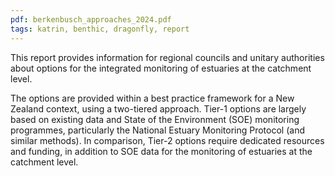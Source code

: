```yaml
---
pdf: berkenbusch_approaches_2024.pdf
tags: katrin, benthic, dragonfly, report
---
```


This report provides information for regional councils and unitary
authorities about options for the integrated monitoring of estuaries at the catchment
level.

The options are provided within a best practice framework for a New Zealand context, using a two-tiered approach. Tier-1 options are largely based on existing data and State of the Environment (SOE) monitoring programmes, particularly the National Estuary Monitoring Protocol (and similar methods). In comparison, Tier-2 options require dedicated resources and funding, in addition to SOE data for the monitoring of estuaries at the catchment level.
